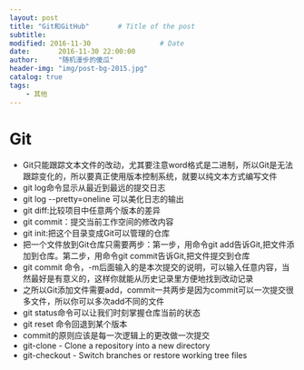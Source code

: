 ```yaml
---
layout: post
title: "Git和GitHub"       # Title of the post
subtitle:
modified: 2016-11-30                 # Date
date:       2016-11-30 22:00:00
author:     "随机漫步的傻瓜"
header-img: "img/post-bg-2015.jpg"
catalog: true
tags:
    - 其他
---
```


# Git

- Git只能跟踪文本文件的改动，尤其要注意word格式是二进制，所以Git是无法跟踪变化的，所以要真正使用版本控制系统，就要以纯文本方式编写文件
- git log命令显示从最近到最远的提交日志
- git log --pretty=oneline 可以美化日志的输出
- git diff:比较项目中任意两个版本的差异
- git commit：提交当前工作空间的修改内容
- git init:把这个目录变成Git可以管理的仓库
- 把一个文件放到Git仓库只需要两步：第一步，用命令git add告诉Git,把文件添加到仓库。第二步，用命令git commit告诉Git,把文件提交到仓库
- git commit 命令，-m后面输入的是本次提交的说明，可以输入任意内容，当然最好是有意义的，这样你就能从历史记录里方便地找到改动记录
- 之所以Git添加文件需要add，commit一共两步是因为commit可以一次提交很多文件，所以你可以多次add不同的文件
- git status命令可以让我们时刻掌握仓库当前的状态
- git reset 命令回退到某个版本
- commit的原则应该是每一次逻辑上的更改做一次提交
- git-clone - Clone a repository into a new directory
- git-checkout - Switch branches or restore working tree files
